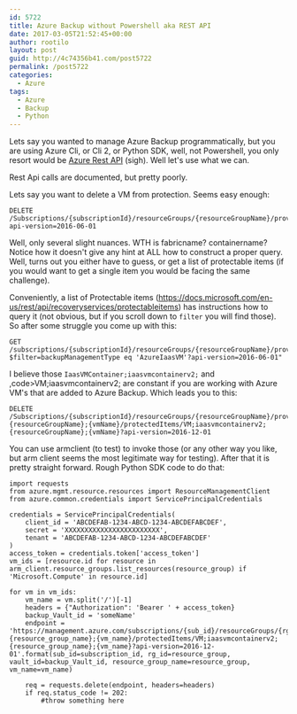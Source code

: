 ```yaml
---
id: 5722
title: Azure Backup without Powershell aka REST API
date: 2017-03-05T21:52:45+00:00
author: rootilo
layout: post
guid: http://4c74356b41.com/post5722
permalink: /post5722
categories:
  - Azure
tags:
  - Azure
  - Backup
  - Python
---
```

Lets say you wanted to manage Azure Backup programmatically, but you are using Azure Cli, or Cli 2, or Python SDK, well, not Powershell, you only resort would be [Azure Rest API](http://stackoverflow.com/questions/42274160/how-to-manage-azure-backup-with-azure-python-sdk-or-azure-cli/42303540#42303540) (sigh). Well let's use what we can.

Rest Api calls are documented, but pretty poorly.

Lets say you want to delete a VM from protection. Seems easy enough:

```
DELETE
/Subscriptions/{subscriptionId}/resourceGroups/{resourceGroupName}/providers/Microsoft.RecoveryServices/vaults/{vaultName}/backupFabrics/{fabricName}/protectionContainers/{containerName}/protectedItems/{protectedItemName}?api-version=2016-06-01
```

Well, only several slight nuances. WTH is fabricname? containername?  Notice how it doesn't give any hint at ALL how to construct a proper query. Well, turns out you either have to guess, or get a list of protectable items (if you would want to get a single item you would be facing the same challenge).

Conveniently, a list of Protectable items (https://docs.microsoft.com/en-us/rest/api/recoveryservices/protectableitems) has instructions how to query it (not obvious, but if you scroll down to `filter` you will find those). So after some struggle you come up with this:

```
GET
/subscriptions/{subscriptionId}/resourceGroups/{resourceGroupName}/providers/Microsoft.RecoveryServices/vaults/{vaultName}/backupProtectionContainers?$filter=backupManagementType eq 'AzureIaasVM'?api-version=2016-06-01"
```

I believe those `IaasVMContainer;iaasvmcontainerv2;` and ,code>VM;iaasvmcontainerv2;</code> are constant if you are working with Azure VM's that are added to Azure Backup. Which leads you to this: 

```
DELETE
/Subscriptions/{subscriptionId}/resourceGroups/{resourceGroupName}/providers/Microsoft.RecoveryServices/vaults/{vaultName}/backupFabrics/Azure/protectionContainers/IaasVMContainer;iaasvmcontainerv2;{resourceGroupName};{vmName}/protectedItems/VM;iaasvmcontainerv2;{resourceGroupName};{vmName}?api-version=2016-12-01
```

You can use armclient (to test) to invoke those (or any other way you like, but arm client seems the most legitimate way for testing). After that it is pretty straight forward. Rough Python SDK code to do that:

```
import requests
from azure.mgmt.resource.resources import ResourceManagementClient
from azure.common.credentials import ServicePrincipalCredentials

credentials = ServicePrincipalCredentials(
    client_id = 'ABCDEFAB-1234-ABCD-1234-ABCDEFABCDEF',
    secret = 'XXXXXXXXXXXXXXXXXXXXXXXX',
    tenant = 'ABCDEFAB-1234-ABCD-1234-ABCDEFABCDEF'
)
access_token = credentials.token['access_token']
vm_ids = [resource.id for resource in arm_client.resource_groups.list_resources(resource_group) if 'Microsoft.Compute' in resource.id]

for vm in vm_ids:
    vm_name = vm.split('/')[-1]
    headers = {"Authorization": 'Bearer ' + access_token}
    backup_Vault_id = 'someName'
    endpoint = 'https://management.azure.com/subscriptions/{sub_id}/resourceGroups/{rg_id}/providers/Microsoft.RecoveryServices/vaults/{vault_id}/backupFabrics/Azure/protectionContainers/IaasVMContainer;iaasvmcontainerv2;{resource_group_name};{vm_name}/protectedItems/VM;iaasvmcontainerv2;{resource_group_name};{vm_name}?api-version=2016-12-01'.format(sub_id=subscription_id, rg_id=resource_group, vault_id=backup_Vault_id, resource_group_name=resource_group, vm_name=vm_name)

    req = requests.delete(endpoint, headers=headers)
    if req.status_code != 202:
        #throw something here
```